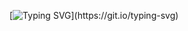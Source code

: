 [![Typing SVG](https://readme-typing-svg.herokuapp.com?size=35&duration=4000&background=F563FF00&center=true&vCenter=true&width=500&height=100&lines=HELLO+%F0%9F%91%8B+I'M+GOKAY+SOYSAL;WELCOME+MY+PAGE!)](https://git.io/typing-svg)


<!---
gokaysoysal/gokaysoysal is a ✨ special ✨ repository because its `README.md` (this file) appears on your GitHub profile.
You can click the Preview link to take a look at your changes.
--->
